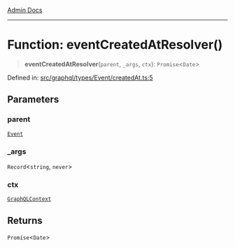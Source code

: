[Admin Docs](/)

***

# Function: eventCreatedAtResolver()

> **eventCreatedAtResolver**(`parent`, `_args`, `ctx`): `Promise`\<`Date`\>

Defined in: [src/graphql/types/Event/createdAt.ts:5](https://github.com/NishantSinghhhhh/talawa-api/blob/eec373445d0a4b36c011832ad5010e69e112315d/src/graphql/types/Event/createdAt.ts#L5)

## Parameters

### parent

[`Event`](../../Event/type-aliases/Event.md)

### \_args

`Record`\<`string`, `never`\>

### ctx

[`GraphQLContext`](../../../../context/type-aliases/GraphQLContext.md)

## Returns

`Promise`\<`Date`\>
